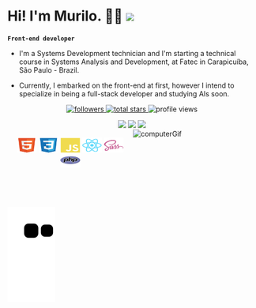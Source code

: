 <h1> 
Hi! I'm Murilo. 👨‍💻
<img src="https://i.pinimg.com/originals/b6/90/40/b69040ba12c1b3a9d9d998e3e67154e9.gif" width="80">
</h1>

**`Front-end developer`**

* I'm a Systems Development technician and I'm starting a technical course in Systems Analysis and Development, at Fatec in Carapicuíba, São Paulo - Brazil.

* Currently, I embarked on the front-end at first, however I intend to specialize in being a full-stack developer and studying AIs soon.

<p align="center">
<a href="https://github.com/lilo-afk?tab=followers">
  <img alt="followers" title="Follow me on Github" src="https://custom-icon-badges.demolab.com/github/followers/lilo-afk?color=236ad3&labelColor=1155ba&style=for-the-badge&logo=person-add&label=Follow&logoColor=white"/>
</a>
<a href="https://github.com/lilo-afk?tab=repositories&sort=stargazers">
  <img alt="total stars" title="Total stars on GitHub" src="https://custom-icon-badges.demolab.com/github/stars/lilo-afk?color=55960c&style=for-the-badge&labelColor=488207&logo=star"/>
</a>
<img alt="profile views" title="Profile views on GitHub" src="https://komarev.com/ghpvc/?username=lilo-afk&style=for-the-badge&color=blue"/>
</p>
<div align="center" justify="space-around">
  <a href="https://github.com/Lilo-afk">
</div>
<div align="center"> 
  <a href="https://www.instagram.com/lilo.mma" target="_blank"><img src="https://img.shields.io/badge/-Instagram-%23E4405F?style=for-the-badge&logo=instagram&logoColor=white" target="_blank"></a>
  <a href = "mailto: mma.murilo@gmail.com"><img src="https://img.shields.io/badge/-Gmail-%23333?style=for-the-badge&logo=gmail&logoColor=white" target="_blank"></a>
  <a href="https://www.linkedin.com/in/murilo-martins-alves-5947501a4/" target="_blank"><img src="https://img.shields.io/badge/-LinkedIn-%230077B5?style=for-the-badge&logo=linkedin&logoColor=white" target="_blank"></a> 
</div>

  <img align="right" alt="computerGif" height="150" width="250" src="https://user-images.githubusercontent.com/80017589/213291999-1c48aa92-b93e-482f-8fbf-9313eaca6165.gif">
  
<div align="center"><br>
  <img align="center" alt="Murilo-HTML" height="30" width="40" src="https://raw.githubusercontent.com/devicons/devicon/master/icons/html5/html5-original.svg">
  <img align="center" alt="Murilo-CSS" height="30" width="40" src="https://raw.githubusercontent.com/devicons/devicon/master/icons/css3/css3-original.svg">
  <img align="center" alt="Murilo-JS" height="30" width="40" src="https://raw.githubusercontent.com/devicons/devicon/master/icons/javascript/javascript-plain.svg">
  <img align="center" alt="Murilo-REACT" height="30" width="40" src="https://raw.githubusercontent.com/devicons/devicon/master/icons/react/react-original.svg">
  <img align="center" alt="Murilo-SASS" height="30" width="40" src="https://raw.githubusercontent.com/devicons/devicon/master/icons/sass/sass-original.svg">
  <img align="center" alt="Murilo-PHP" height="30" width="40" src="https://raw.githubusercontent.com/devicons/devicon/master/icons/php/php-original.svg">
 </div><br><br><br>
    
  ##
 
  ![Snake animation](https://github.com/lilo-afk/lilo-afk/blob/output/github-contribution-grid-snake.svg)
 
</div>
